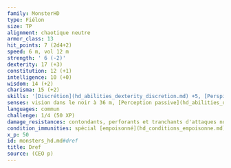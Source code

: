 ```yaml
---
family: MonsterHD
type: Fiélon
size: TP
alignment: chaotique neutre
armor_class: 13
hit_points: 7 (2d4+2)
speed: 6 m, vol 12 m
strength: ' 6 (-2)'
dexterity: 17 (+3)
constitution: 12 (+1)
intelligence: 10 (+0)
wisdom: 14 (+2)
charisma: 15 (+2)
skills: '[Discrétion](hd_abilities_dexterity_discretion.md) +5, [Perspicacité](hd_abilities_wisdom_perspicacite.md) +3, [Persuasion](hd_abilities_charisma_persuasion.md) +4, [Supercherie](hd_abilities_charisma_supercherie.md) +4'
senses: vision dans le noir à 36 m, [Perception passive](hd_abilities_dexterity_perception_passive.md) 12
languages: commun
challenge: 1/4 (50 XP)
damage_resistances: contondants, perforants et tranchants d'attaques non-magiques, feu, froid, foudre, acide, poison
condition_immunities: spécial [empoisonné](hd_conditions_empoisonne.md)
x_p: 50
id: monsters_hd.md#dref
title: Dref
source: (CEO p)
---
```


